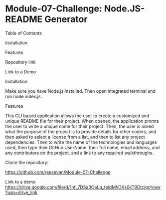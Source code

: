# Module-07-Challenge: Node.JS- README Generator

Table of Contents

Installation

Features

Repository link

Link to a Demo



Installation 

Make sure you have Node.js installed. Then open integrated terminal and run node index.js.

Features

This CLI based application allows the user to create a customized and unique README file for their project. When opened, the application promts the user to write a unique name for their project. Then, the user is asked what the purpose of the project is to provide details for other coders, and then asked to select a license from a list, and then to list any project dependencies. Then to write the name of the technologies and languages used, then type their GitHub UserName, their full name, email address, and any contributors on the project, and a link to any required walkthroughs. 


Clone the repository:

https://github.com/reesevan/Module-07-Challenge


Link to a demo
https://drive.google.com/file/d/1hf_7DSa3OeLq_teidMhDKs0kT9Dtcjqr/view?usp=drive_link
